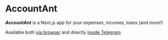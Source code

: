 # AccountAnt

**_AccountAnt_** is a Next.js app for your expenses, incomes, loans (and more!)

Available both [via browser](https://wyd-hedge.vercel.app) and directly [inside Telegram](https://t.me/wydhedge_bot/accounting).
